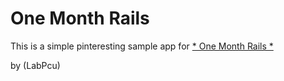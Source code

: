# One Month Rails

This is a simple pinteresting sample app for 
[* One Month Rails *](http://onemonthrails.com)


by (LabPcu)